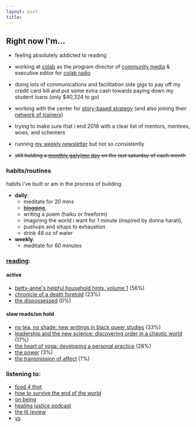 ```yaml
---
layout: post
title: 
---
```

## Right now I'm...


* feeling absolutely addicted to reading
* working at [colab][colab] as the program director of [community media]((https://colab.mit.edu/our-work/colab-media)) & executive editor for [colab radio][colab radio]
* doing lots of communications and facilitation side gigs to pay off my credit card bill and put some extra cash towards paying down my student loans (only $40,324 to go)
* working with the center for [story-based strategy](https://www.storybasedstrategy.org/) (and also joining their [network of trainers](https://www.storybasedstrategy.org/network))
* trying to make sure that i end 2018 with a clear list of mentors, mentees, woes, and schemers


* running [my weekly newsletter](https://tinyletter.com/lqb2) but not so consistently
* ~~still holding a [monthly ga(y)me day](https://www.facebook.com/events/147527399277263/) on the last saturday of each month~~

### habits/routines

habits i've built or am in the process of building

* **daily**:
	* meditate for 20 mins
	* ~~[blogging](http://lqb2.co/blog/)~~, 
	* writing a poem (haiku or freeform)
	* imagining the world i want for 1 minute (inspired by donna harati), 
	* pushups and situps to exhaustion
	* drink 48 oz of water
* **weekly**:
	* meditate for 60 minutes


### [reading](https://www.goodreads.com/review/list/61877628-lawrence?shelf=currently-reading&utm_campaign=mybooksnav&utm_content=mybooks_cta&utm_medium=web&utm_source=homepage):

#### active

* [betty-anne's helpful household hints, volume 1](https://www.goodreads.com/book/show/6962392-betty-anne-s-helpful-household-hints-volume-1) (56%)
* [chronicle of a death foretold](https://www.goodreads.com/book/show/23878.Chronicle_of_a_Death_Foretold) (23%)
* [the dispossessed](https://www.goodreads.com/book/show/6602919-the-dispossessed) (0%)


#### slow reads/on hold

* [no tea, no shade: new writings in black queer studies](https://www.goodreads.com/book/show/27882447-no-tea-no-shade) (33%)
* [leadership and the new science: discovering order in a chaotic world](https://www.goodreads.com/book/show/270897.Leadership_and_the_New_Science) (17%)
* [the heart of yoga: developing a personal practice](https://www.goodreads.com/book/show/21332218-the-heart-of-yoga) (28%)
* [the power](https://www.goodreads.com/book/show/29751398-the-power) (3%)
* [the transmission of affect](https://www.goodreads.com/book/show/992716.The_Transmission_of_Affect) (?%)

### listening to: 

* [food 4 thot](https://food4thotpodcast.com/)
* [how to survive the end of the world](https://www.endoftheworldshow.org/)
* [on being](http://onbeing.org)
* [healing justice podcast](https://www.healingjustice.org/)
* [the lit review](http://www.thelitreview.org/)
* [vs](https://twitter.com/vsthepodcast?lang=en)




[colab]: http://colab.mit.edu
[colab radio]: http://colabradio.mit.edu